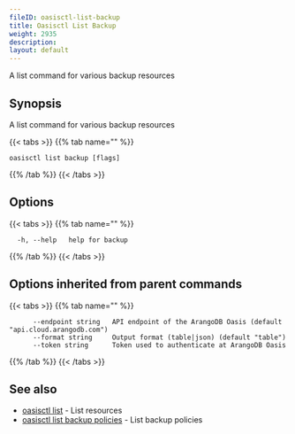 ```yaml
---
fileID: oasisctl-list-backup
title: Oasisctl List Backup
weight: 2935
description: 
layout: default
---
```

A list command for various backup resources

## Synopsis

A list command for various backup resources

{{< tabs >}}
{{% tab name="" %}}
```
oasisctl list backup [flags]
```
{{% /tab %}}
{{< /tabs >}}

## Options

{{< tabs >}}
{{% tab name="" %}}
```
  -h, --help   help for backup
```
{{% /tab %}}
{{< /tabs >}}

## Options inherited from parent commands

{{< tabs >}}
{{% tab name="" %}}
```
      --endpoint string   API endpoint of the ArangoDB Oasis (default "api.cloud.arangodb.com")
      --format string     Output format (table|json) (default "table")
      --token string      Token used to authenticate at ArangoDB Oasis
```
{{% /tab %}}
{{< /tabs >}}

## See also

* [oasisctl list]()	 - List resources
* [oasisctl list backup policies](oasisctl-list-backup-policies)	 - List backup policies

